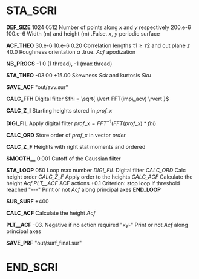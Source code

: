 STA_SCRI
========

 **DEF_SIZE**
   1024           0512                      Number of points along $x$ and $y$ respectively
   200.e-6        100.e-6                   Width (m) and height (m)
   .False.                                  $x$, $y$ periodic surface

 **ACF_THEO**
   30.e-6         10.e-6         0.20       Correlation lengths $\tau1 \ge \tau2$ and cut plane $z$
   40.0                                     Roughness orientation $\alpha$
   .true.                                   *Acf* apodization

 **NB_PROCS**
   -1                                       0 (1 thread), -1 (max thread)

 **STA_THEO**
  -03.00          +15.00                    Skewness *Ssk* and kurtosis *Sku*

 **SAVE_ACF**
   "out/avv.sur"

 **CALC_FFH**                                   Digital filter $fhi = \sqrt{ \lvert FFT(imp\_acv) \rvert }$

 **CALC_Z_I**                                   Starting heights stored in *prof_x*

 **DIGI_FIL**                                   Apply digital filter $prof\_x = FFT^{-1}( FFT(prof\_x) * fhi )$

 **CALC_ORD**                                   Store order of *prof_x* in vector *order*

 **CALC_Z_F**                                   Heights with right stat moments and ordered

 **SMOOTH__**
   0.001                                    Cutoff of the Gaussian filter

 **STA_LOOP**
      050                                   Loop max number
      *DIGI_FIL*                              Digital filter
      *CALC_ORD*                              Calc height order
      *CALC_Z_F*                              Apply order to the heights
      *CALC_ACF*                              Calculate the height *Acf*
      *PLT__ACF*                              ACF actions
      +0.1                                  Criterion: stop loop if threshold reached
      "---"                                 Print or not *Acf* along principal axes
 **END_LOOP**

 **SUB_SURF**
   +400

 **CALC_ACF**                                   Calculate the height *Acf*

 **PLT__ACF**
   -03.                                     Negative if no action required
   "xy-"                                    Print or not *Acf* along principal axes

 **SAVE_PRF**
   "out/surf_final.sur"

END_SCRI
========
